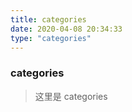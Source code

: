 ```yaml
---
title: categories
date: 2020-04-08 20:34:33
type: "categories"
---
```


### categories

> 这里是 categories
